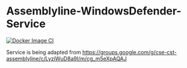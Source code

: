 # Assemblyline-WindowsDefender-Service

[![Docker Image CI](https://github.com/adammchugh/Assemblyline-WindowsDefender-Service/actions/workflows/docker-image.yml/badge.svg?branch=main)](https://github.com/adammchugh/Assemblyline-WindowsDefender-Service/actions/workflows/docker-image.yml)

Service is being adapted from https://groups.google.com/g/cse-cst-assemblyline/c/LyziWuD8a9I/m/cg_m5eXpAQAJ
